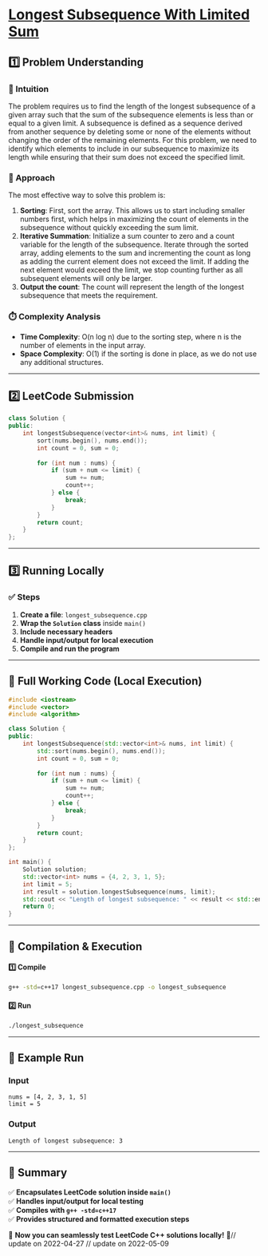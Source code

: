 # **[Longest Subsequence With Limited Sum](https://leetcode.com/problems/longest-subsequence-with-limited-sum/description/)**  

## **1️⃣ Problem Understanding**  
### **📌 Intuition**  
The problem requires us to find the length of the longest subsequence of a given array such that the sum of the subsequence elements is less than or equal to a given limit. A subsequence is defined as a sequence derived from another sequence by deleting some or none of the elements without changing the order of the remaining elements. For this problem, we need to identify which elements to include in our subsequence to maximize its length while ensuring that their sum does not exceed the specified limit.

### **🚀 Approach**  
The most effective way to solve this problem is:
1. **Sorting**: First, sort the array. This allows us to start including smaller numbers first, which helps in maximizing the count of elements in the subsequence without quickly exceeding the sum limit.
2. **Iterative Summation**: Initialize a sum counter to zero and a count variable for the length of the subsequence. Iterate through the sorted array, adding elements to the sum and incrementing the count as long as adding the current element does not exceed the limit. If adding the next element would exceed the limit, we stop counting further as all subsequent elements will only be larger.
3. **Output the count**: The count will represent the length of the longest subsequence that meets the requirement.

### **⏱️ Complexity Analysis**  
- **Time Complexity**: O(n log n) due to the sorting step, where n is the number of elements in the input array.
- **Space Complexity**: O(1) if the sorting is done in place, as we do not use any additional structures.

---  

## **2️⃣ LeetCode Submission**  
```cpp
class Solution {
public:
    int longestSubsequence(vector<int>& nums, int limit) {
        sort(nums.begin(), nums.end());
        int count = 0, sum = 0;
        
        for (int num : nums) {
            if (sum + num <= limit) {
                sum += num;
                count++;
            } else {
                break;
            }
        }
        return count;
    }
};  
```  

---  

## **3️⃣ Running Locally**  
### **✅ Steps**  
1. **Create a file**: `longest_subsequence.cpp`  
2. **Wrap the `Solution` class** inside `main()`  
3. **Include necessary headers**  
4. **Handle input/output for local execution**  
5. **Compile and run the program**  

---  

## **📝 Full Working Code (Local Execution)**  
```cpp
#include <iostream>
#include <vector>
#include <algorithm>

class Solution {
public:
    int longestSubsequence(std::vector<int>& nums, int limit) {
        std::sort(nums.begin(), nums.end());
        int count = 0, sum = 0;
        
        for (int num : nums) {
            if (sum + num <= limit) {
                sum += num;
                count++;
            } else {
                break;
            }
        }
        return count;
    }
};

int main() {
    Solution solution;
    std::vector<int> nums = {4, 2, 3, 1, 5};
    int limit = 5;
    int result = solution.longestSubsequence(nums, limit);
    std::cout << "Length of longest subsequence: " << result << std::endl;
    return 0;
}
```  

---  

## **🔧 Compilation & Execution**  
#### **1️⃣ Compile**  
```bash
g++ -std=c++17 longest_subsequence.cpp -o longest_subsequence
```  

#### **2️⃣ Run**  
```bash
./longest_subsequence
```  

---  

## **🎯 Example Run**  
### **Input**  
```
nums = [4, 2, 3, 1, 5]
limit = 5
```  
### **Output**  
```
Length of longest subsequence: 3
```  

---  

## **📌 Summary**  
✅ **Encapsulates LeetCode solution inside `main()`**  
✅ **Handles input/output for local testing**  
✅ **Compiles with `g++ -std=c++17`**  
✅ **Provides structured and formatted execution steps**  

🚀 **Now you can seamlessly test LeetCode C++ solutions locally!** 🚀// update on 2022-04-27
// update on 2022-05-09

